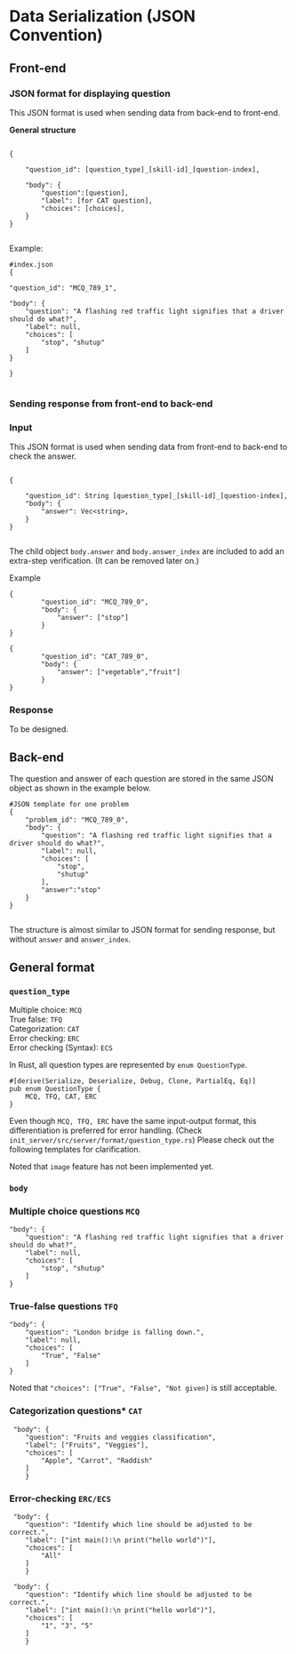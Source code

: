 <h1> Data Serialization (JSON Convention) </h1>
<h2> Front-end </h2>


<h3> JSON format for displaying question </h3>

This JSON format is used when sending data from back-end to front-end.

<b>General structure</b>

```

{

    "question_id": [question_type]_[skill-id]_[question-index],

    "body": {
        "question":[question],
        "label": [for CAT question],
        "choices": [choices],
    }
}


```


Example: 

```
#index.json
{

"question_id": "MCQ_789_1",

"body": {
    "question": "A flashing red traffic light signifies that a driver should do what?",
    "label": null,
    "choices": [
        "stop", "shutup"
    ]
}

}


```

<h3> Sending response from front-end to back-end </h3>

<h3>Input</h3> 

This JSON format is used when sending data from front-end to back-end to check the answer. 


```

{

    "question_id": String [question_type]_[skill-id]_[question-index],
    "body": {
        "answer": Vec<string>, 
    }
}


```

The child object `body.answer` and `body.answer_index` are included to add an extra-step verification. (It can be removed later on.) 

Example 
```
{
        "question_id": "MCQ_789_0",
        "body": {
            "answer": ["stop"]
        }
}
```
```
{
        "question_id": "CAT_789_0",
        "body": {
            "answer": ["vegetable","fruit"]
        }
}
```
<h3>Response</h3> 

To be designed.


<h2> Back-end </h2>


The question and answer of each question are stored in the same JSON object as shown in the example below.

```
#JSON template for one problem
{
    "problem_id": "MCQ_789_0",
    "body": {
        "question": "A flashing red traffic light signifies that a driver should do what?",
        "label": null,
        "choices": [
            "stop",
            "shutup"
        ],
        "answer":"stop"
    }
}


```

The structure is almost similar to JSON format for sending response, but without `answer` and `answer_index`.

<h2> General format</h2>

<h3> 

`question_type` 

 </h3>

Multiple choice: `MCQ` <br>
True false: `TFQ `       <br> 
Categorization: `CAT`  <br>
Error checking: `ERC`   <br>
Error checking (Syntax): `ECS`   <br>

In Rust, all question types are represented by `enum QuestionType`. 

```
#[derive(Serialize, Deserialize, Debug, Clone, PartialEq, Eq)]
pub enum QuestionType {
    MCQ, TFQ, CAT, ERC
}
```

Even though `MCQ, TFQ, ERC` have the same input-output format, this differentiation is preferred for error handling. (Check `init_server/src/server/format/question_type.rs`) Please check out the following templates for clarification.

Noted that `image` feature has not been implemented yet.

<h3> 

`body` 

 </h3>

<h3> 

Multiple choice questions  `MCQ` 

</h3>

```
"body": {
    "question": "A flashing red traffic light signifies that a driver should do what?",
    "label": null,
    "choices": [
        "stop", "shutup"
    ]
}

```

<h3> 

True-false questions  `TFQ` 

</h3>

```
"body": {
    "question": "London bridge is falling down.",
    "label": null,
    "choices": [
        "True", "False"
    ]
}

```

Noted that `"choices": ["True", "False", "Not given]` is still acceptable.

<h3> 

Categorization questions*  `CAT` 

</h3>


```
 "body": {
    "question": "Fruits and veggies classification",
    "label": ["Fruits", "Veggies"],
    "choices": [
        "Apple", "Carrot", "Raddish"
    ]
    }

```

<h3> 

Error-checking `ERC/ECS` 

</h3>


```
 "body": {
    "question": "Identify which line should be adjusted to be correct.",
    "label": ["int main():\n print("hello world")"],
    "choices": [
        "All"
    ]
    }

```

```
 "body": {
    "question": "Identify which line should be adjusted to be correct.",
    "label": ["int main():\n print("hello world")"],
    "choices": [
        "1", "3", "5"
    ]
    }

```